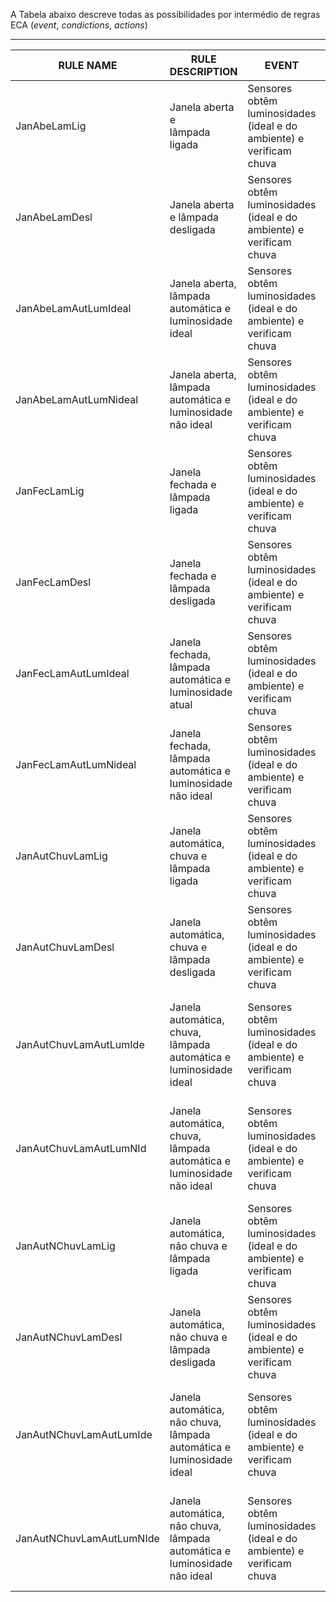 A Tabela abaixo descreve todas as possibilidades por intermédio de regras ECA (*event*, *condictions*, *actions*)

***

| RULE NAME                | RULE DESCRIPTION                                                          | EVENT                                                                               | CONDITIONS                                                                                      | ACTIONS                                                                    |
|--------------------------|---------------------------------------------------------------------------|-------------------------------------------------------------------------------------|-------------------------------------------------------------------------------------------------|----------------------------------------------------------------------------|
| JanAbeLamLig             | Janela aberta e <br /> lâmpada ligada                                     | Sensores obtêm luminosidades <br />  (ideal e do ambiente) e verificam <br /> chuva | SE (janela == aberta E <br /> lâmpada == ligada)                                                | Abre janela E Liga lâmpada                                                 |
| JanAbeLamDesl            | Janela aberta e lâmpada desligada                                         | Sensores obtêm luminosidades (ideal e do ambiente) e verificam chuva                | SE (janela == aberta E lâmpada == desligada)                                                    | Abre janela E Desliga lâmpada                                              |
| JanAbeLamAutLumIdeal     | Janela aberta, lâmpada automática e luminosidade ideal                    | Sensores obtêm luminosidades (ideal e do ambiente) e verificam chuva                | SE (janela == aberta E lâmpada == automática E luminosidade == ideal)                           | Abre janela e E determina luminosidade                                     |
| JanAbeLamAutLumNideal    | Janela aberta, lâmpada automática e luminosidade não ideal                | Sensores obtêm luminosidades (ideal e do ambiente) e verificam chuva                | SE (janela == aberta E lâmpada == automática E luminosidade != ideal)                           | Abre janela E determina luminosidade do ambiente E ajusta luminosidade     |
| JanFecLamLig             | Janela fechada e lâmpada ligada                                           | Sensores obtêm luminosidades (ideal e do ambiente) e verificam chuva                | SE (janela == fechada E lâmpada == ligada)                                                      | Fecha janela E liga lâmpada                                                |
| JanFecLamDesl            | Janela fechada e lâmpada desligada                                        | Sensores obtêm luminosidades (ideal e do ambiente) e verificam chuva                | SE (janela == fechada E lâmpada == desligada)                                                   | Fecha janela E desliga lâmpada                                             |
| JanFecLamAutLumIdeal     | Janela fechada, lâmpada automática e luminosidade atual                   | Sensores obtêm luminosidades (ideal e do ambiente) e verificam chuva                | SE (janela == fechada E lâmpada == automática E luminosidade == ideal)                          | Fecha janela E determina luminosidade                                      |
| JanFecLamAutLumNideal    | Janela fechada, lâmpada automática e luminosidade não ideal               | Sensores obtêm luminosidades (ideal e do ambiente) e verificam chuva                | SE (janela == fechada E lâmpada == automática E luminosidade != ideal)                          | Fecha janela E determina luminosidade E ajusta luminosidade                |
| JanAutChuvLamLig         | Janela automática, chuva e lâmpada ligada                                 | Sensores obtêm luminosidades (ideal e do ambiente) e verificam chuva                | SE (janela == automática E chuva == verdadeiro E lâmpada == ligada)                             | Detecta chuva E fecha janela E liga lâmpada                                |
| JanAutChuvLamDesl        | Janela automática, chuva e lâmpada desligada                              | Sensores obtêm luminosidades (ideal e do ambiente) e verificam chuva                | SE (janela == automática E chuva == verdadeiro E lâmpada == desligada)                          | Detecta chuva E fecha janela E desliga lâmpada                             |
| JanAutChuvLamAutLumIde   | Janela automática, chuva, lâmpada automática e luminosidade ideal         | Sensores obtêm luminosidades (ideal e do ambiente) e verificam chuva                | SE (janela == automática E chuva == verdadeiro E lâmpada == automática e luminosidade == ideal) | Detecta chuva E fecha janela E determina luminosidade                      |
| JanAutChuvLamAutLumNId   | Janela automática, chuva, lâmpada automática e luminosidade não ideal     | Sensores obtêm luminosidades (ideal e do ambiente) e verificam chuva                | SE (janela == automática E chuva == verdadeiro E lâmpada == automática E luminosidade != ideal) | Detecta chuva E fecha janela E detecta luminosidade E ajusta luminosidade  |
| JanAutNChuvLamLig        | Janela automática, não chuva e lâmpada ligada                             | Sensores obtêm luminosidades (ideal e do ambiente) e verificam chuva                | SE (janela == automática E chuva == falso E lâmpada == ligada)                                  | Detecta chuva E abre janela E liga lâmpada                                 |
| JanAutNChuvLamDesl       | Janela automática, não chuva e lâmpada desligada                          | Sensores obtêm luminosidades (ideal e do ambiente) e verificam chuva                | SE (janela == automática E chuva == falso E lâmpada == desligada)                               | Detecta chuva E abre janela E desliga lâmpada                              |
| JanAutNChuvLamAutLumIde  | Janela automática, não chuva, lâmpada automática e luminosidade ideal     | Sensores obtêm luminosidades (ideal e do ambiente) e verificam chuva                | SE (janela == automática E chuva == falso E lâmpada == automático E luminosidade == ideal)      | Detecta chuva E abre janela E determina luminosidade                       |
| JanAutNChuvLamAutLumNIde | Janela automática, não chuva, lâmpada automática e luminosidade não ideal | Sensores obtêm luminosidades (ideal e do ambiente) e verificam chuva                | SE (janela == automática E chuva == falso E lâmpada == automática E luminosidade != ideal)      | Detecta chuva E abre janela E determina luminosidade E ajusta luminosidade |
